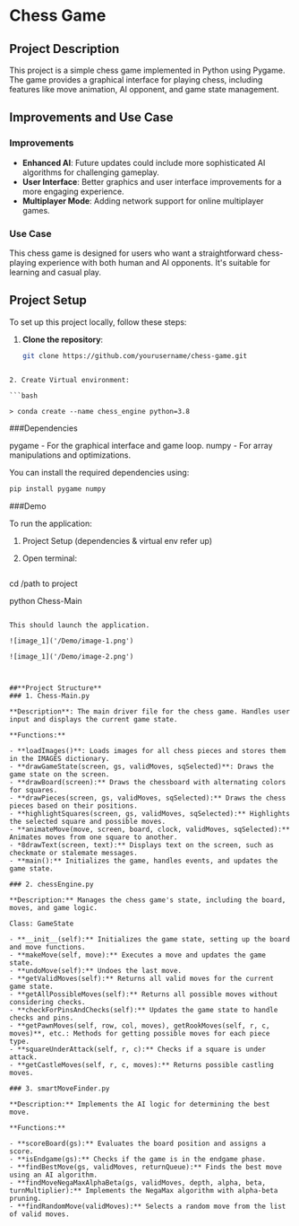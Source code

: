 # Chess Game

## **Project Description**

This project is a simple chess game implemented in Python using Pygame. The game provides a graphical interface for playing chess, including features like move animation, AI opponent, and game state management.

## **Improvements and Use Case**

### Improvements
- **Enhanced AI**: Future updates could include more sophisticated AI algorithms for challenging gameplay.
- **User Interface**: Better graphics and user interface improvements for a more engaging experience.
- **Multiplayer Mode**: Adding network support for online multiplayer games.

### Use Case
This chess game is designed for users who want a straightforward chess-playing experience with both human and AI opponents. It's suitable for learning and casual play.

## **Project Setup**

To set up this project locally, follow these steps:

1. **Clone the repository**:
   ```bash
   git clone https://github.com/yourusername/chess-game.git
```

2. Create Virtual environment:

```bash

> conda create --name chess_engine python=3.8
```

###Dependencies

pygame - For the graphical interface and game loop.
numpy - For array manipulations and optimizations.

You can install the required dependencies using:

```bash
pip install pygame numpy
```

###Demo 

To run the application:

1. Project Setup (dependencies & virtual env refer up)
2. Open terminal:

   ```bash

cd /path to project

python Chess-Main

```

This should launch the application.

![image_1]('/Demo/image-1.png')

![image_1]('/Demo/image-2.png')



##**Project Structure**
### 1. Chess-Main.py

**Description**: The main driver file for the chess game. Handles user input and displays the current game state.

**Functions:**

- **loadImages()**: Loads images for all chess pieces and stores them in the IMAGES dictionary.
- **drawGameState(screen, gs, validMoves, sqSelected)**: Draws the game state on the screen.
- **drawBoard(screen):** Draws the chessboard with alternating colors for squares.
- **drawPieces(screen, gs, validMoves, sqSelected):** Draws the chess pieces based on their positions.
- **highlightSquares(screen, gs, validMoves, sqSelected):** Highlights the selected square and possible moves.
- **animateMove(move, screen, board, clock, validMoves, sqSelected):** Animates moves from one square to another.
- *8drawText(screen, text):** Displays text on the screen, such as checkmate or stalemate messages.
- **main():** Initializes the game, handles events, and updates the game state.

### 2. chessEngine.py

**Description:** Manages the chess game's state, including the board, moves, and game logic.

Class: GameState

- **__init__(self):** Initializes the game state, setting up the board and move functions.
- **makeMove(self, move):** Executes a move and updates the game state.
- **undoMove(self):** Undoes the last move.
- **getValidMoves(self):** Returns all valid moves for the current game state.
- **getAllPossibleMoves(self):** Returns all possible moves without considering checks.
- **checkForPinsAndChecks(self):** Updates the game state to handle checks and pins.
- **getPawnMoves(self, row, col, moves), getRookMoves(self, r, c, moves)**, etc.: Methods for getting possible moves for each piece type.
- **squareUnderAttack(self, r, c):** Checks if a square is under attack.
- **getCastleMoves(self, r, c, moves):** Returns possible castling moves.

### 3. smartMoveFinder.py

**Description:** Implements the AI logic for determining the best move.

**Functions:**

- **scoreBoard(gs):** Evaluates the board position and assigns a score.
- **isEndgame(gs):** Checks if the game is in the endgame phase.
- **findBestMove(gs, validMoves, returnQueue):** Finds the best move using an AI algorithm.
- **findMoveNegaMaxAlphaBeta(gs, validMoves, depth, alpha, beta, turnMultiplier):** Implements the NegaMax algorithm with alpha-beta pruning.
- **findRandomMove(validMoves):** Selects a random move from the list of valid moves.
